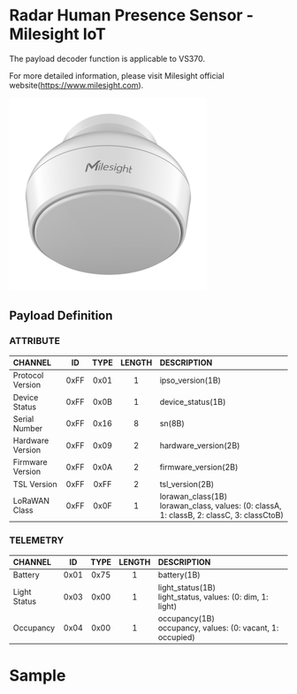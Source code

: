 # Radar Human Presence Sensor - Milesight IoT

The payload decoder function is applicable to VS370.

For more detailed information, please visit Milesight official website(https://www.milesight.com).

![VS370](VS370.png)

## Payload Definition

### ATTRIBUTE

| CHANNEL          |  ID  | TYPE | LENGTH | DESCRIPTION                                                                                   |
| :--------------- | :--: | :--: | :----: | :-------------------------------------------------------------------------------------------- |
| Protocol Version | 0xFF | 0x01 |   1    | ipso_version(1B)                                                                              |
| Device Status    | 0xFF | 0x0B |   1    | device_status(1B)                                                                             |
| Serial Number    | 0xFF | 0x16 |   8    | sn(8B)                                                                                        |
| Hardware Version | 0xFF | 0x09 |   2    | hardware_version(2B)                                                                          |
| Firmware Version | 0xFF | 0x0A |   2    | firmware_version(2B)                                                                          |
| TSL Version      | 0xFF | 0xFF |   2    | tsl_version(2B)                                                                               |
| LoRaWAN Class    | 0xFF | 0x0F |   1    | lorawan_class(1B)<br />lorawan_class, values: (0: classA, 1: classB, 2: classC, 3: classCtoB) |

### TELEMETRY

| CHANNEL      |  ID  | TYPE | LENGTH | DESCRIPTION                                                    |
| :----------- | :--: | :--: | :----: | :------------------------------------------------------------- |
| Battery      | 0x01 | 0x75 |   1    | battery(1B)                                                    |
| Light Status | 0x03 | 0x00 |   1    | light_status(1B)<br />light_status, values: (0: dim, 1: light) |
| Occupancy    | 0x04 | 0x00 |   1    | occupancy(1B)<br />occupancy, values: (0: vacant, 1: occupied) |

# Sample

```json

```
